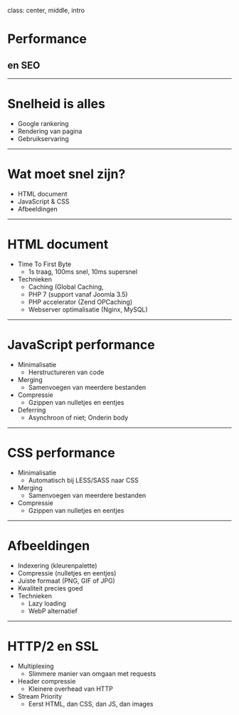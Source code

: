 class: center, middle, intro
# Performance
## en SEO

---
# Snelheid is alles
- Google rankering
- Rendering van pagina
- Gebruikservaring

---
# Wat moet snel zijn?
- HTML document
- JavaScript & CSS
- Afbeeldingen

---
# HTML document
- Time To First Byte
    - 1s traag, 100ms snel, 10ms supersnel
- Technieken
    - Caching (Global Caching, 
    - PHP 7 (support vanaf Joomla 3.5)
    - PHP accelerator (Zend OPCaching)
    - Webserver optimalisatie (Nginx, MySQL)

---
# JavaScript performance
- Minimalisatie
    - Herstructureren van code
- Merging
    - Samenvoegen van meerdere bestanden
- Compressie
    - Gzippen van nulletjes en eentjes
- Deferring
    - Asynchroon of niet; Onderin body

---
# CSS performance
- Minimalisatie
    - Automatisch bij LESS/SASS naar CSS
- Merging
    - Samenvoegen van meerdere bestanden
- Compressie
    - Gzippen van nulletjes en eentjes

---
# Afbeeldingen
- Indexering (kleurenpalette)
- Compressie (nulletjes en eentjes)
- Juiste formaat (PNG, GIF of JPG)
- Kwaliteit precies goed
- Technieken
    - Lazy loading
    - WebP alternatief

---
# HTTP/2 en SSL
- Multiplexing
    - Slimmere manier van omgaan met requests
- Header compressie
    - Kleinere overhead van HTTP
- Stream Priority
    - Eerst HTML, dan CSS, dan JS, dan images

